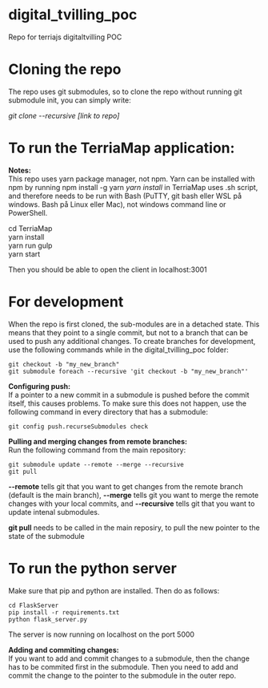 # digital_tvilling_poc
Repo for terriajs digitaltvilling POC

# Cloning the repo

The repo uses git submodules, so to clone the repo without running git submodule init, you can simply write:

*git clone --recursive \[link to repo\]*

# To run the TerriaMap application:

**Notes:**  
This repo uses yarn package manager, not npm. Yarn can be installed with npm by running npm install -g yarn
*yarn install* in TerriaMap uses .sh script, and therefore needs to be run with Bash (PuTTY, git bash eller WSL på windows. Bash på Linux eller Mac), not windows command line or PowerShell.

cd TerriaMap  
yarn install  
yarn run gulp  
yarn start  

Then you should be able to open the client in localhost:3001

# For development

When the repo is first cloned, the sub-modules are in a detached state. This means that they point to a single commit, but not to a branch that can be used to push any additional changes. To create branches for development, use the following commands while in the digital_tvilling_poc folder:

~~~
git checkout -b "my_new_branch"
git submodule foreach --recursive 'git checkout -b "my_new_branch"'
~~~

**Configuring push:**  
If a pointer to a new commit in a submodule is pushed before the commit itself, this causes problems. To make sure this does not happen, use the following command in every directory that has a submodule:  

~~~
git config push.recurseSubmodules check  
~~~

**Pulling and merging changes from remote branches:**  
Run the following command from the main repository:

~~~
git submodule update --remote --merge --recursive  
git pull  
~~~

**--remote** tells git that you want to get changes from the remote branch (default is the main branch), **--merge** tells git you want to merge the remote changes with your local commits, and **--recursive** tells git that you want to update intenal submodules.  

**git pull** needs to be called in the main reposiry, to pull the new pointer to the state of the submodule


# To run the python server
Make sure that pip and python are installed. Then do as follows:

~~~
cd FlaskServer
pip install -r requirements.txt
python flask_server.py
~~~

The server is now running on localhost on the port 5000



**Adding and commiting changes:**  
If you want to add and commit changes to a submodule, then the change has to be commited first in the submodule. Then you need to add and commit the change to the pointer to the submodule in the outer repo. 